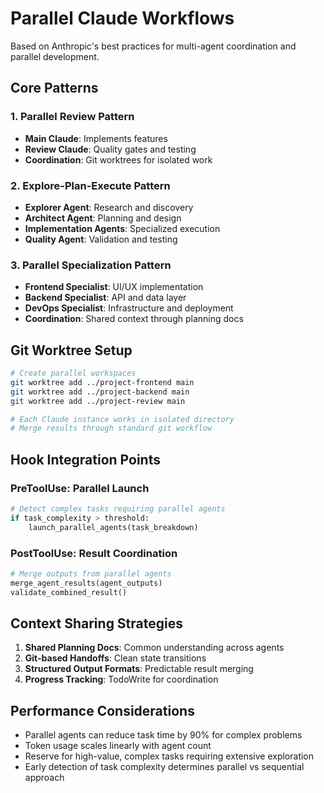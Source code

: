 # Parallel Claude Workflows

Based on Anthropic's best practices for multi-agent coordination and parallel development.

## Core Patterns

### 1. Parallel Review Pattern
- **Main Claude**: Implements features
- **Review Claude**: Quality gates and testing
- **Coordination**: Git worktrees for isolated work

### 2. Explore-Plan-Execute Pattern
- **Explorer Agent**: Research and discovery
- **Architect Agent**: Planning and design
- **Implementation Agents**: Specialized execution
- **Quality Agent**: Validation and testing

### 3. Parallel Specialization Pattern
- **Frontend Specialist**: UI/UX implementation
- **Backend Specialist**: API and data layer
- **DevOps Specialist**: Infrastructure and deployment
- **Coordination**: Shared context through planning docs

## Git Worktree Setup

```bash
# Create parallel workspaces
git worktree add ../project-frontend main
git worktree add ../project-backend main
git worktree add ../project-review main

# Each Claude instance works in isolated directory
# Merge results through standard git workflow
```

## Hook Integration Points

### PreToolUse: Parallel Launch
```python
# Detect complex tasks requiring parallel agents
if task_complexity > threshold:
    launch_parallel_agents(task_breakdown)
```

### PostToolUse: Result Coordination
```python
# Merge outputs from parallel agents
merge_agent_results(agent_outputs)
validate_combined_result()
```

## Context Sharing Strategies

1. **Shared Planning Docs**: Common understanding across agents
2. **Git-based Handoffs**: Clean state transitions
3. **Structured Output Formats**: Predictable result merging
4. **Progress Tracking**: TodoWrite for coordination

## Performance Considerations

- Parallel agents can reduce task time by 90% for complex problems
- Token usage scales linearly with agent count
- Reserve for high-value, complex tasks requiring extensive exploration
- Early detection of task complexity determines parallel vs sequential approach